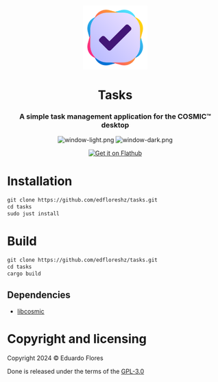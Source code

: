 <div align="center">
  <br>
  <img src="res/icons/hicolor/scalable/apps/dev.edfloreshz.Tasks.svg" width="150" />
  <h1>Tasks</h1>

  <h3>A simple task management application for the COSMIC™ desktop</h3>

  ![window-light.png](https://raw.githubusercontent.com/edfloreshz/tasks/main/res/screenshots/window-light.png#gh-light-mode-only)
  ![window-dark.png](https://raw.githubusercontent.com/edfloreshz/tasks/main/res/screenshots/window-dark.png#gh-dark-mode-only)

  <a href='https://flathub.org/apps/dev.edfloreshz.Tasks'>
    <img width='200' alt='Get it on Flathub' src='https://flathub.org/api/badge?locale=en'/>
  </a>
</div>

# Installation
```
git clone https://github.com/edfloreshz/tasks.git
cd tasks
sudo just install
```

# Build
```
git clone https://github.com/edfloreshz/tasks.git
cd tasks
cargo build
```

## Dependencies
- [libcosmic](https://github.com/pop-os/libcosmic?tab=readme-ov-file#building)

# Copyright and licensing

Copyright 2024 © Eduardo Flores

Done is released under the terms of the [GPL-3.0](https://github.com/edfloreshz/tasks/blob/main/LICENSE)
